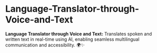# Language-Translator-through-Voice-and-Text
**Language Translator through Voice and Text:** Translates spoken and written text in real-time using AI, enabling seamless multilingual communication and accessibility. 🌍✨
